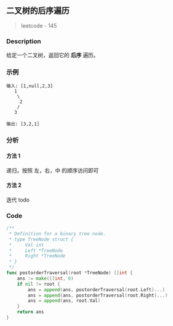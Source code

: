 ## 二叉树的后序遍历
> leetcode - 145

### Description
给定一个二叉树，返回它的 **后序** 遍历。

### 示例
```
输入: [1,null,2,3]  
   1
    \
     2
    /
   3 

输出: [3,2,1]
```

### 分析
#### 方法 1
递归，按照 左，右，中 的顺序访问即可

#### 方法 2
迭代 todo

### Code
```go
/**
 * Definition for a binary tree node.
 * type TreeNode struct {
 *     Val int
 *     Left *TreeNode
 *     Right *TreeNode
 * }
 */
func postorderTraversal(root *TreeNode) []int {
    ans := make([]int, 0)  
    if nil != root {
        ans = append(ans, postorderTraversal(root.Left)...)
        ans = append(ans, postorderTraversal(root.Right)...)
        ans = append(ans, root.Val)
    }
    return ans
}
```